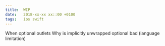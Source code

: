 ```yaml
---
title:  WIP
date:   2018-xx-xx xx::00 +0100
tags:	ios swift
---
```



When optional outlets
Why is implicitly unwrapped optional bad (language limitation)
